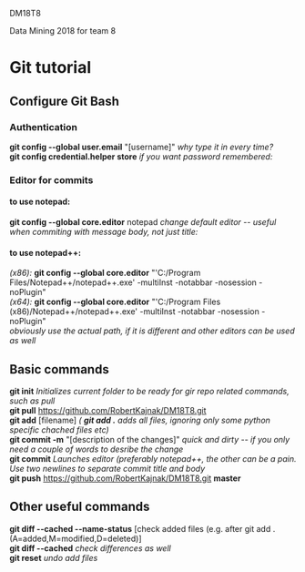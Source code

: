  DM18T8

Data Mining 2018 for team 8

# Git tutorial

## Configure Git Bash  
### Authentication
**git config --global user.email** "\[username\]"  *why type it in every time?*  
**git config credential.helper store** *if you want password remembered:*  

### Editor for commits  
#### to use notepad:   
**git config --global core.editor** notepad  *change default editor -- useful when commiting with message body, not just title:*   
#### to use notepad++:  
*(x86):* **git config --global core.editor** "'C:/Program Files/Notepad++/notepad++.exe' -multiInst -notabbar -nosession -noPlugin"    
*(x64):* **git config --global core.editor** "'C:/Program Files (x86)/Notepad++/notepad++.exe' -multiInst -notabbar -nosession -noPlugin"  
*obviously use the actual path, if it is different and other editors can be used as well*  

## Basic commands 
**git init** *Initializes current folder to be ready for gir repo related commands, such as pull*  
**git pull** https://github.com/RobertKajnak/DM18T8.git  
**git add** \[filename\] *( **git add .** adds all files, ignoring only some python specific chached files etc)*   
**git commit -m** "\[description of the changes\]"  *quick and dirty -- if you only need a couple of words to desribe the change*  
**git commit**  *Launches editor (preferably notepad++, the other can be a pain. Use two newlines to separate commit title and body*  
**git push** https://github.com/RobertKajnak/DM18T8.git **master**  

## Other useful commands  
**git diff --cached --name-status** \[check added files (e.g. after git add . (A=added,M=modified,D=deleted)\]  
**git diff --cached**  *check differences as well*  
**git reset** *undo add files*  
